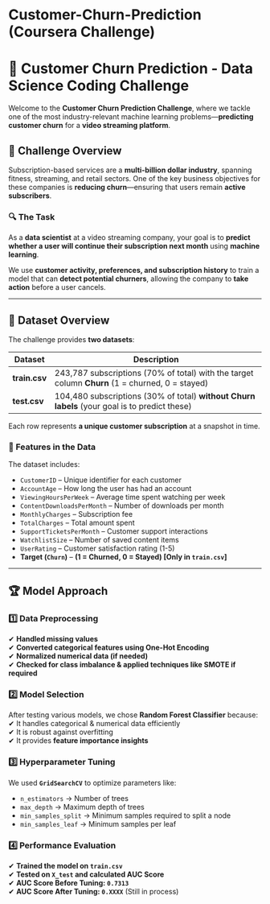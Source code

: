 # Customer-Churn-Prediction (Coursera Challenge)
# 🎯 Customer Churn Prediction - Data Science Coding Challenge

Welcome to the **Customer Churn Prediction Challenge**, where we tackle one of the most industry-relevant machine learning problems—**predicting customer churn** for a **video streaming platform**.  

## 🚀 Challenge Overview
Subscription-based services are a **multi-billion dollar industry**, spanning fitness, streaming, and retail sectors. One of the key business objectives for these companies is **reducing churn**—ensuring that users remain **active subscribers**.  

### **🔍 The Task**
As a **data scientist** at a video streaming company, your goal is to **predict whether a user will continue their subscription next month** using **machine learning**.  

We use **customer activity, preferences, and subscription history** to train a model that can **detect potential churners**, allowing the company to **take action** before a user cancels.

---

## 📂 Dataset Overview

The challenge provides **two datasets**:

| Dataset  | Description |
|----------|------------|
| **train.csv** | 243,787 subscriptions (70% of total) with the target column **Churn** (1 = churned, 0 = stayed) |
| **test.csv** | 104,480 subscriptions (30% of total) **without Churn labels** (your goal is to predict these) |

Each row represents **a unique customer subscription** at a snapshot in time.

### **📝 Features in the Data**
The dataset includes:
- `CustomerID` – Unique identifier for each customer
- `AccountAge` – How long the user has had an account
- `ViewingHoursPerWeek` – Average time spent watching per week
- `ContentDownloadsPerMonth` – Number of downloads per month
- `MonthlyCharges` – Subscription fee
- `TotalCharges` – Total amount spent
- `SupportTicketsPerMonth` – Customer support interactions
- `WatchlistSize` – Number of saved content items
- `UserRating` – Customer satisfaction rating (1-5)
- **Target (`Churn`)** – **(1 = Churned, 0 = Stayed) [Only in `train.csv`]**

---

## 🏆 Model Approach

### **1️⃣ Data Preprocessing**
✔ **Handled missing values**  
✔ **Converted categorical features using One-Hot Encoding**  
✔ **Normalized numerical data (if needed)**  
✔ **Checked for class imbalance & applied techniques like SMOTE if required**

### **2️⃣ Model Selection**
After testing various models, we chose **Random Forest Classifier** because:
✔ It handles categorical & numerical data efficiently  
✔ It is robust against overfitting  
✔ It provides **feature importance insights**  

### **3️⃣ Hyperparameter Tuning**
We used **`GridSearchCV`** to optimize parameters like:
- `n_estimators` → Number of trees
- `max_depth` → Maximum depth of trees
- `min_samples_split` → Minimum samples required to split a node
- `min_samples_leaf` → Minimum samples per leaf

### **4️⃣ Performance Evaluation**
✔ **Trained the model on `train.csv`**  
✔ **Tested on `X_test` and calculated AUC Score**  
✔ **AUC Score Before Tuning: `0.7313`**  
✔ **AUC Score After Tuning: `0.XXXX`** (Still in process)

